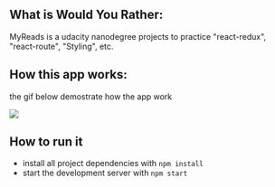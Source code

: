 ## What is Would You Rather:

MyReads is a udacity nanodegree projects to practice "react-redux", "react-route", "Styling", etc.

## How this app works:
the gif below demostrate how the app work

![](demo.gif)



## How to run it
* install all project dependencies with `npm install`
* start the development server with `npm start`
